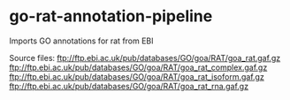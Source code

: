 # go-rat-annotation-pipeline
Imports GO annotations for rat from EBI

Source files:
ftp://ftp.ebi.ac.uk/pub/databases/GO/goa/RAT/goa_rat.gaf.gz
ftp://ftp.ebi.ac.uk/pub/databases/GO/goa/RAT/goa_rat_complex.gaf.gz
ftp://ftp.ebi.ac.uk/pub/databases/GO/goa/RAT/goa_rat_isoform.gaf.gz
ftp://ftp.ebi.ac.uk/pub/databases/GO/goa/RAT/goa_rat_rna.gaf.gz

